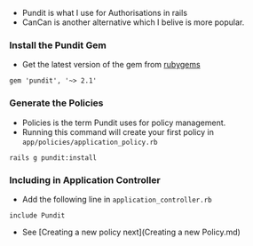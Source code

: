 - Pundit is what I use for Authorisations in rails 
- CanCan is another alternative which I belive is more popular. 


### Install the Pundit Gem
- Get the latest version of the gem from [rubygems](https://rubygems.org/gems/pundit)
```
gem 'pundit', '~> 2.1'
```

### Generate the Policies
- Policies is the term Pundit uses for policy management. 
- Running this command will create your first policy in `app/policies/application_policy.rb`
```
rails g pundit:install
```

### Including in Application Controller
- Add the following line in `application_controller.rb`
```
include Pundit
```


- See [Creating a new policy next](Creating a new Policy.md)
